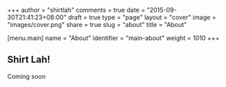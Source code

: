 +++
author = "shirtlah"
comments = true
date = "2015-09-30T21:41:23+08:00"
draft = true
type = "page"
layout = "cover"
image = "images/cover.png"
share = true
slug = "about"
title = "About"

[menu.main]
  name = "About"
  identifier = "main-about"
  weight = 1010
+++

## Shirt Lah!

Coming soon
